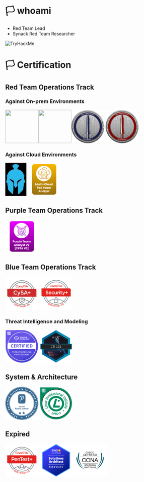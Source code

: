 # 🏳️ whoami
- Red Team Lead  
- Synack Red Team Researcher

<img src="https://tryhackme-badges.s3.amazonaws.com/f3rs3h3n.png" alt="TryHackMe" />

<br>

# 🏳️ Certification
## Red Team Operations Track
### Against On-prem Environments
<img width="105" height="105" alt src="https://api.accredible.com/v1/frontend/credential_website_embed_image/badge/109459517"><img width="105" height="105" alt src="https://api.accredible.com/v1/frontend/credential_website_embed_image/badge/79200051"><img width="105" height="105" alt src="./images/CRTL.png"> <img width="105" height="105" alt src="./images/CRTO.png"> 

### Against Cloud Environments
<img height="105" alt src="./images/CARTP.png"> <img height="105" alt src="./images/MCRTA.png">

## Purple Team Operations Track
<img height="105" alt src="./images/CPTA-V2.png">

## Blue Team Operations Track
<img width="105" height="105" alt src="./images/CySA+.png"> <img width="105" height="105" alt src="./images/Security+.png">

### Threat Intelligence and Modeling
<img width="105" height="105" alt src="./images/ctmp.png"> <img width="105" height="105" alt src="./images/CTI101.png"> 

## System & Architecture
<img width="105" height="105" alt src="./images/pcap-31-03.png"> <img width="105" height="105" alt src="./images/LPI_LPIC2.png">

## Expired  
<img width="105" height="105" alt src="./images/PenTest+.png"> <img width="105" height="105" alt src="./images/AWSSAA.png"> <img width="105" height="105" alt src="./images/CCNA.png">

